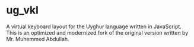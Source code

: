 ug_vkl
======

A virtual keyboard layout for the Uyghur language written in JavaScript. This is an optimized and modernized fork of the original version written by Mr. Muhemmed Abdullah.
